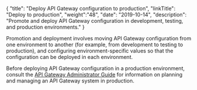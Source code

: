 {
    "title": "Deploy API Gateway configuration to production",
    "linkTitle": "Deploy to production",
    "weight":"48",
    "date": "2019-10-14",
    "description": "Promote and deploy API Gateway configuration in development, testing, and production environments."
}

Promotion and deployment involves moving API Gateway configuration from one environment to another (for example, from development to testing to production), and configuring environment-specific values so that the configuration can be deployed in each environment.

Before deploying API Gateway configuration in a production environment, consult the [API Gateway Administrator Guide](/docs/apim_administration/apigtw_admin/) for information on planning and managing an API Gateway system in production.
